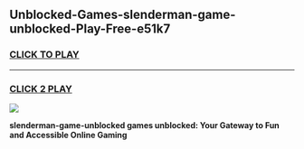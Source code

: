 
## Unblocked-Games-slenderman-game-unblocked-Play-Free-e51k7
<h3>
<a href="https://premium76.site?title=slenderman-game-unblocked&ref=18A1">CLICK TO PLAY</a></h3>
<hr>

<h3>
<a href="https://premium76.site?title=slenderman-game-unblocked&ref=18A1">CLICK 2 PLAY</a>
  
</h3>

<a href="https://premium76.site?title=slenderman-game-unblocked&ref=18A1"><img src="https://clearcache.store/games.png"></a>


**slenderman-game-unblocked games unblocked: Your Gateway to Fun and Accessible Online Gaming**
